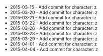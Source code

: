 - 2015-03-15 - Add commit for character: z
- 2015-03-20 - Add commit for character: z
- 2015-03-21 - Add commit for character: z
- 2015-03-22 - Add commit for character: z
- 2015-03-26 - Add commit for character: z
- 2015-03-28 - Add commit for character: z
- 2015-03-29 - Add commit for character: z
- 2015-04-01 - Add commit for character: z
- 2015-04-04 - Add commit for character: z
